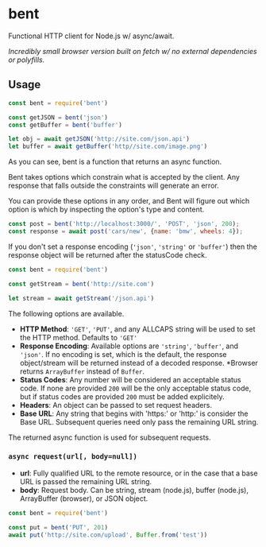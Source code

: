 # bent

Functional HTTP client for Node.js w/ async/await.

*Incredibly small browser version built on fetch w/ no external dependencies or polyfills.*

## Usage

```javascript
const bent = require('bent')

const getJSON = bent('json')
const getBuffer = bent('buffer')

let obj = await getJSON('http://site.com/json.api')
let buffer = await getBuffer('http//site.com/image.png')
```

As you can see, bent is a function that returns an async function.

Bent takes options which constrain what is accepted by the client.
Any response that falls outside the constraints will generate an error.

You can provide these options in any order, and Bent will figure out which option is which by inspecting the option's type and content.
```javascript
const post = bent('http://localhost:3000/', 'POST', 'json', 200);
const response = await post('cars/new', {name: 'bmw', wheels: 4});
```

If you don't set a response encoding (`'json'`, `'string'` or `'buffer'`)
then the response object will be returned after the statusCode check.

```javascript
const bent = require('bent')

const getStream = bent('http://site.com')

let stream = await getStream('/json.api')
```

The following options are available.

* **HTTP Method**: `'GET'`, `'PUT'`, and any ALLCAPS string will be
  used to set the HTTP method. Defaults to `'GET'`
* **Response Encoding**: Available options are `'string'`, `'buffer'`, and
  `'json'`. If no encoding is set, which is the default, the response
  object/stream will be returned instead of a decoded response. *Browser returns
  `ArrayBuffer` instead of `Buffer`.
* **Status Codes**: Any number will be considered an acceptable status code.   If none are provided `200` will be the only acceptable status code, but
  if status codes are provided `200` must be added explicitely.
* **Headers**: An object can be passed to set request headers.
* **Base URL**: Any string that begins with 'https:' or 'http:' is
  consider the Base URL. Subsequent queries need only pass the remaining
  URL string.

The returned async function is used for subsequent requests.

### `async request(url[, body=null])`

* **url**: Fully qualified URL to the remote resource, or in the case that a
  base URL is passed the remaining URL string.
* **body**: Request body. Can be string, stream (node.js), buffer (node.js), ArrayBuffer (browser), or JSON object.

```javascript
const bent = require('bent')

const put = bent('PUT', 201)
await put('http://site.com/upload', Buffer.from('test'))
```
